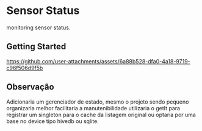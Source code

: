 

# Sensor Status

monitoring sensor status.

## Getting Started


https://github.com/user-attachments/assets/6a88b528-dfa0-4a18-9719-c96f506d9f5b


## Observação ## 
Adicionaria um gerenciador de estado, mesmo o projeto sendo pequeno organizaria melhor facilitaria a manutenibilidade utilizaria o getIt para registrar um singleton para o cache da listagem original ou optaria por uma base no device tipo hivedb ou sqlite.
